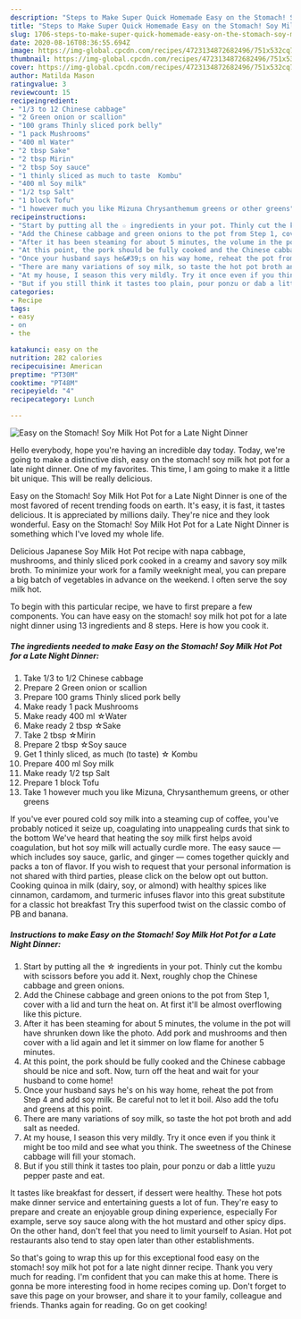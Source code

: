 ```yaml
---
description: "Steps to Make Super Quick Homemade Easy on the Stomach! Soy Milk Hot Pot for a Late Night Dinner"
title: "Steps to Make Super Quick Homemade Easy on the Stomach! Soy Milk Hot Pot for a Late Night Dinner"
slug: 1706-steps-to-make-super-quick-homemade-easy-on-the-stomach-soy-milk-hot-pot-for-a-late-night-dinner
date: 2020-08-16T08:36:55.694Z
image: https://img-global.cpcdn.com/recipes/4723134872682496/751x532cq70/easy-on-the-stomach-soy-milk-hot-pot-for-a-late-night-dinner-recipe-main-photo.jpg
thumbnail: https://img-global.cpcdn.com/recipes/4723134872682496/751x532cq70/easy-on-the-stomach-soy-milk-hot-pot-for-a-late-night-dinner-recipe-main-photo.jpg
cover: https://img-global.cpcdn.com/recipes/4723134872682496/751x532cq70/easy-on-the-stomach-soy-milk-hot-pot-for-a-late-night-dinner-recipe-main-photo.jpg
author: Matilda Mason
ratingvalue: 3
reviewcount: 15
recipeingredient:
- "1/3 to 12 Chinese cabbage"
- "2 Green onion or scallion"
- "100 grams Thinly sliced pork belly"
- "1 pack Mushrooms"
- "400 ml Water"
- "2 tbsp Sake"
- "2 tbsp Mirin"
- "2 tbsp Soy sauce"
- "1 thinly sliced as much to taste  Kombu"
- "400 ml Soy milk"
- "1/2 tsp Salt"
- "1 block Tofu"
- "1 however much you like Mizuna Chrysanthemum greens or other greens"
recipeinstructions:
- "Start by putting all the ☆ ingredients in your pot. Thinly cut the kombu with scissors before you add it. Next, roughly chop the Chinese cabbage and green onions."
- "Add the Chinese cabbage and green onions to the pot from Step 1, cover with a lid and turn the heat on. At first it&#39;ll be almost overflowing like this picture."
- "After it has been steaming for about 5 minutes, the volume in the pot will have shrunken down like the photo. Add pork and mushrooms and then cover with a lid again and let it simmer on low flame for another 5 minutes."
- "At this point, the pork should be fully cooked and the Chinese cabbage should be nice and soft. Now, turn off the heat and wait for your husband to come home!"
- "Once your husband says he&#39;s on his way home, reheat the pot from Step 4 and add soy milk. Be careful not to let it boil. Also add the tofu and greens at this point."
- "There are many variations of soy milk, so taste the hot pot broth and add salt as needed."
- "At my house, I season this very mildly. Try it once even if you think it might be too mild and see what you think. The sweetness of the Chinese cabbage will fill your stomach."
- "But if you still think it tastes too plain, pour ponzu or dab a little yuzu pepper paste and eat."
categories:
- Recipe
tags:
- easy
- on
- the

katakunci: easy on the 
nutrition: 282 calories
recipecuisine: American
preptime: "PT30M"
cooktime: "PT48M"
recipeyield: "4"
recipecategory: Lunch

---
```



![Easy on the Stomach! Soy Milk Hot Pot for a Late Night Dinner](https://img-global.cpcdn.com/recipes/4723134872682496/751x532cq70/easy-on-the-stomach-soy-milk-hot-pot-for-a-late-night-dinner-recipe-main-photo.jpg)

Hello everybody, hope you're having an incredible day today. Today, we're going to make a distinctive dish, easy on the stomach! soy milk hot pot for a late night dinner. One of my favorites. This time, I am going to make it a little bit unique. This will be really delicious.

Easy on the Stomach! Soy Milk Hot Pot for a Late Night Dinner is one of the most favored of recent trending foods on earth. It's easy, it is fast, it tastes delicious. It is appreciated by millions daily. They're nice and they look wonderful. Easy on the Stomach! Soy Milk Hot Pot for a Late Night Dinner is something which I've loved my whole life.

Delicious Japanese Soy Milk Hot Pot recipe with napa cabbage, mushrooms, and thinly sliced pork cooked in a creamy and savory soy milk broth. To minimize your work for a family weeknight meal, you can prepare a big batch of vegetables in advance on the weekend. I often serve the soy milk hot.


To begin with this particular recipe, we have to first prepare a few components. You can have easy on the stomach! soy milk hot pot for a late night dinner using 13 ingredients and 8 steps. Here is how you cook it.

<!--inarticleads1-->

##### The ingredients needed to make Easy on the Stomach! Soy Milk Hot Pot for a Late Night Dinner:

1. Take 1/3 to 1/2 Chinese cabbage
1. Prepare 2 Green onion or scallion
1. Prepare 100 grams Thinly sliced pork belly
1. Make ready 1 pack Mushrooms
1. Make ready 400 ml ☆Water
1. Make ready 2 tbsp ☆Sake
1. Take 2 tbsp ☆Mirin
1. Prepare 2 tbsp ☆Soy sauce
1. Get 1 thinly sliced, as much (to taste) ☆ Kombu
1. Prepare 400 ml Soy milk
1. Make ready 1/2 tsp Salt
1. Prepare 1 block Tofu
1. Take 1 however much you like Mizuna, Chrysanthemum greens, or other greens


If you&#39;ve ever poured cold soy milk into a steaming cup of coffee, you&#39;ve probably noticed it seize up, coagulating into unappealing curds that sink to the bottom We&#39;ve heard that heating the soy milk first helps avoid coagulation, but hot soy milk will actually curdle more. The easy sauce — which includes soy sauce, garlic, and ginger — comes together quickly and packs a ton of flavor. If you wish to request that your personal information is not shared with third parties, please click on the below opt out button. Cooking quinoa in milk (dairy, soy, or almond) with healthy spices like cinnamon, cardamom, and turmeric infuses flavor into this great substitute for a classic hot breakfast Try this superfood twist on the classic combo of PB and banana. 

<!--inarticleads2-->

##### Instructions to make Easy on the Stomach! Soy Milk Hot Pot for a Late Night Dinner:

1. Start by putting all the ☆ ingredients in your pot. Thinly cut the kombu with scissors before you add it. Next, roughly chop the Chinese cabbage and green onions.
1. Add the Chinese cabbage and green onions to the pot from Step 1, cover with a lid and turn the heat on. At first it&#39;ll be almost overflowing like this picture.
1. After it has been steaming for about 5 minutes, the volume in the pot will have shrunken down like the photo. Add pork and mushrooms and then cover with a lid again and let it simmer on low flame for another 5 minutes.
1. At this point, the pork should be fully cooked and the Chinese cabbage should be nice and soft. Now, turn off the heat and wait for your husband to come home!
1. Once your husband says he&#39;s on his way home, reheat the pot from Step 4 and add soy milk. Be careful not to let it boil. Also add the tofu and greens at this point.
1. There are many variations of soy milk, so taste the hot pot broth and add salt as needed.
1. At my house, I season this very mildly. Try it once even if you think it might be too mild and see what you think. The sweetness of the Chinese cabbage will fill your stomach.
1. But if you still think it tastes too plain, pour ponzu or dab a little yuzu pepper paste and eat.


It tastes like breakfast for dessert, if dessert were healthy. These hot pots make dinner service and entertaining guests a lot of fun. They&#39;re easy to prepare and create an enjoyable group dining experience, especially For example, serve soy sauce along with the hot mustard and other spicy dips. On the other hand, don&#39;t feel that you need to limit yourself to Asian. Hot pot restaurants also tend to stay open later than other establishments. 

So that's going to wrap this up for this exceptional food easy on the stomach! soy milk hot pot for a late night dinner recipe. Thank you very much for reading. I'm confident that you can make this at home. There is gonna be more interesting food in home recipes coming up. Don't forget to save this page on your browser, and share it to your family, colleague and friends. Thanks again for reading. Go on get cooking!
